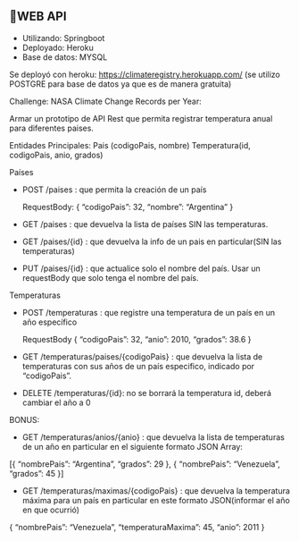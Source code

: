## 📌WEB API
* Utilizando: Springboot
* Deployado: Heroku
* Base de datos: MYSQL

Se deployó con heroku: https://climateregistry.herokuapp.com/  (se utilizo POSTGRE para base de datos ya que es de manera gratuita) 



Challenge: NASA Climate Change Records per Year:

Armar un prototipo de API Rest que permita registrar temperatura anual para diferentes paises.

Entidades Principales: Pais (codigoPais, nombre) Temperatura(id, codigoPais, anio, grados) 

Países
- POST /paises : que permita la creación de un país

     RequestBody: {
     “codigoPais”: 32,
     “nombre”: “Argentina”
     }
		 
- GET /paises : que devuelva la lista de países SIN las temperaturas.
- GET /paises/{id} : que devuelva la info de un pais en particular(SIN las temperaturas)
- PUT /paises/{id} : que actualice solo el nombre del país. Usar un requestBody que solo tenga el
nombre del país.

Temperaturas
- POST /temperaturas : que registre una temperatura de un país en un año específico

     RequestBody {
     “codigoPais”: 32,
     “anio”: 2010,
     “grados”: 38.6
     }
- GET /temperaturas/paises/{codigoPais} : que devuelva la lista de temperaturas con sus años de un
país especifico, indicado por “codigoPais”.
- DELETE /temperaturas/{id}: no se borrará la temperatura id, deberá cambiar el año a 0


BONUS:

- GET /temperaturas/anios/{anio} : que devuelva la lista de temperaturas de un año en particular en
el siguiente formato JSON Array:

[{
“nombrePais”: “Argentina”,
“grados”: 29
},
{
“nombrePais”: “Venezuela”,
“grados”: 45
}]

- GET /temperaturas/maximas/{codigoPais} : que devuelva la temperatura máxima para un país en
particular en este formato JSON(informar el año en que ocurrió)

{
“nombrePais”: “Venezuela”,
“temperaturaMaxima”: 45,
“anio”: 2011
}


